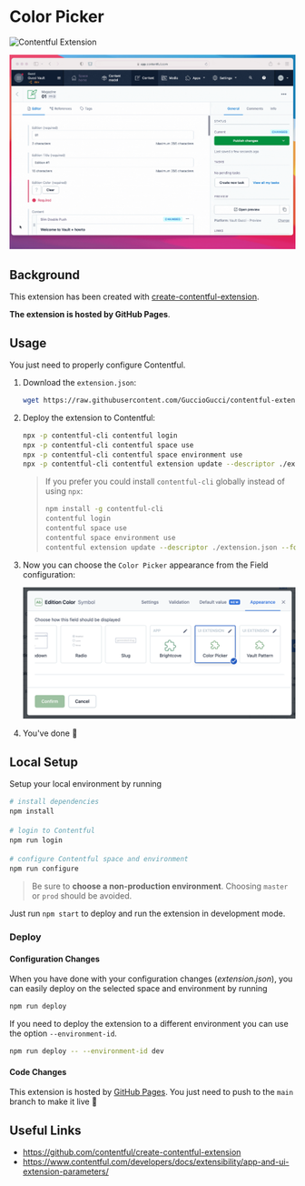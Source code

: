 # Color Picker
![Contentful Extension](https://shields.io/badge/contentful-extension-51BCEA?logo=contentful&logoColor=white)

![Color Picker Extension](./readme-image.gif)


## Background

This extension has been created with [create-contentful-extension](https://github.com/contentful/create-contentful-extension).

**The extension is hosted by GitHub Pages**.

## Usage

You just need to properly configure Contentful.

1. Download the `extension.json`:

   ```sh
   wget https://raw.githubusercontent.com/GuccioGucci/contentful-extension-color-picker/main/extension.json
   ```

2. Deploy the extension to Contentful:

   ```sh
   npx -p contentful-cli contentful login
   npx -p contentful-cli contentful space use
   npx -p contentful-cli contentful space environment use
   npx -p contentful-cli contentful extension update --descriptor ./extension.json --force
   ```

   > If you prefer you could install `contentful-cli` globally instead of using `npx`:
   > 
   > ```sh
   > npm install -g contentful-cli
   > contentful login
   > contentful space use
   > contentful space environment use
   > contentful extension update --descriptor ./extension.json --force
   > ```

3. Now you can choose the `Color Picker` appearance from the Field configuration:

   ![Color Picker Extension](./readme-appearance.png)

5. You've done :tada:

## Local Setup

Setup your local environment by running

```sh
# install dependencies
npm install

# login to Contentful
npm run login

# configure Contentful space and environment
npm run configure
```

> Be sure to **choose a non-production environment**.
> Choosing `master` or `prod` should be avoided.

Just run `npm start` to deploy and run the extension in development mode.


### Deploy

#### Configuration Changes

When you have done with your configuration changes (*extension.json*), you can easily deploy on the selected space and environment by running

```sh
npm run deploy
```

If you need to deploy the extension to a different environment you can use the option `--environment-id`.

```sh
npm run deploy -- --environment-id dev
```

#### Code Changes

This extension is hosted by [GitHub Pages](https://pages.github.com/). You just need to push to the `main` branch to make it live :rocket:



## Useful Links

- https://github.com/contentful/create-contentful-extension
- https://www.contentful.com/developers/docs/extensibility/app-and-ui-extension-parameters/
